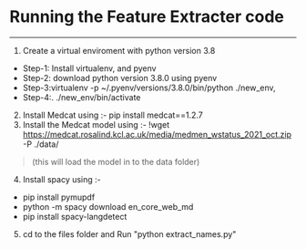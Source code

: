 # Running the Feature Extracter code
***
1. Create a virtual enviroment with python version 3.8
 * Step-1: Install virtualenv, and pyenv
 * Step-2: download python version 3.8.0 using pyenv
 * Step-3:virtualenv -p ~/.pyenv/versions/3.8.0/bin/python ./new_env,
 * Step-4:. ./new_env/bin/activate
2. Install Medcat using :- pip install medcat==1.2.7
3. Install the Medcat model using :- 
!wget https://medcat.rosalind.kcl.ac.uk/media/medmen_wstatus_2021_oct.zip -P ./data/
>(this will load the model in to the data folder)
4. Install spacy using :- 
 * pip install pymupdf
 * python -m spacy download en_core_web_md
 * pip install spacy-langdetect
5. cd to the files folder and Run "python extract_names.py" 

